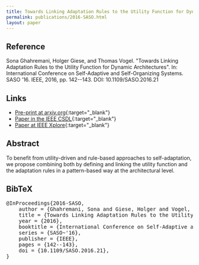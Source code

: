 ```yaml
---
title: Towards Linking Adaptation Rules to the Utility Function for Dynamic Architectures
permalink: publications/2016-SASO.html
layout: paper
---
```


## Reference
Sona Ghahremani, Holger Giese, and Thomas Vogel. "Towards Linking Adaptation Rules to the Utility Function for Dynamic Architectures". In: International Conference on Self-Adaptive and Self-Organizing Systems. SASO ’16. IEEE, 2016, pp. 142--143. DOI: 10.1109/SASO.2016.21

## Links
* [Pre-print at arxiv.org](https://arxiv.org/abs/1805.03599){:target="_blank"}
* [Paper in the IEEE CSDL](http://doi.ieeecomputersociety.org/10.1109/SASO.2016.21){:target="_blank"}
* [Paper at IEEE Xplore](https://doi.org/10.1109/SASO.2016.21){:target="_blank"}

## Abstract
To benefit from utility-driven and rule-based approaches to self-adaptation, we propose combining both by defining and linking the utility function and the adaptation rules in a pattern-based way at the architectural level.

## BibTeX

<div class="bibtex">
<pre>@InProceedings{2016-SASO,
    author = {Ghahremani, Sona and Giese, Holger and Vogel, Thomas},
    title = {Towards Linking Adaptation Rules to the Utility Function for Dynamic Architectures},
    year = {2016},
    booktitle = {International Conference on Self-Adaptive and Self-Organizing Systems},
    series = {SASO~'16},
    publisher = {IEEE},
    pages = {142--143},
    doi = {10.1109/SASO.2016.21},
}</pre>
</div>
